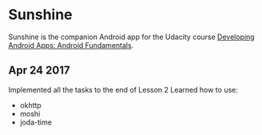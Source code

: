 

# Sunshine

Sunshine is the companion Android app for the Udacity course [Developing Android Apps: Android Fundamentals](https://www.udacity.com/course/ud853).

## Apr 24 2017
Implemented all the tasks to the end of Lesson 2
Learned how to use:
 - okhttp
 - moshi
 - joda-time



